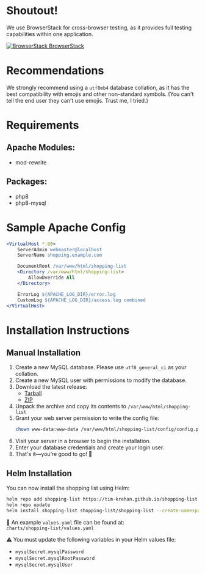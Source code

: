 # Shoutout!
We use BrowserStack for cross-browser testing, as it provides full testing capabilities within one application.

[ ![BrowserStack](https://live.browserstack.com/favicon.ico) BrowserStack](https://www.browserstack.com)

# Recommendations
We strongly recommend using a `utf8mb4` database collation, as it has the best compatibility with emojis and other non-standard symbols. (You can't tell the end user they can't use emojis. Trust me, I tried.)

# Requirements

## Apache Modules:
* mod-rewrite

## Packages:
* php8
* php8-mysql

# Sample Apache Config
```apache
<VirtualHost *:80>
    ServerAdmin webmaster@localhost
    ServerName shopping.example.com

    DocumentRoot /var/www/html/shopping-list
    <Directory /var/www/html/shopping-list>
        AllowOverride All
    </Directory>

    ErrorLog ${APACHE_LOG_DIR}/error.log
    CustomLog ${APACHE_LOG_DIR}/access.log combined
</VirtualHost>
```

# Installation Instructions

## Manual Installation

1. Create a new MySQL database. Please use `utf8_general_ci` as your collation.
2. Create a new MySQL user with permissions to modify the database.
3. Download the latest release:
   * [Tarball](https://github.com/tim-krehan/shopping-list/archive/refs/heads/master.tar.gz)
   * [ZIP](https://github.com/tim-krehan/shopping-list/archive/refs/heads/master.zip)
4. Unpack the archive and copy its contents to `/var/www/html/shopping-list`
5. Grant your web server permission to write the config file:
   ```bash
   chown www-data:www-data /var/www/html/shopping-list/config/config.php
   ```
6. Visit your server in a browser to begin the installation.
7. Enter your database credentials and create your login user.
8. That's it—you’re good to go! 🎉

## Helm Installation

You can now install the shopping list using Helm:

```bash
helm repo add shopping-list https://tim-krehan.github.io/shopping-list
helm repo update
helm install shopping-list shopping-list/shopping-list --create-namespace --namespace shopping-list
```

📄 An example `values.yaml` file can be found at:  
`charts/shopping-list/values.yaml`

⚠️ You must update the following variables in your Helm values file:
- `mysqlSecret.mysqlPassword`
- `mysqlSecret.mysqlRootPassword`
- `mysqlSecret.mysqlUser`
